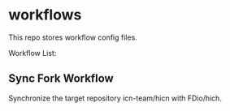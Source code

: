 # workflows

This repo stores workflow config files.

Workflow List:

## Sync Fork Workflow

Synchronize the target repository icn-team/hicn with FDio/hich.
